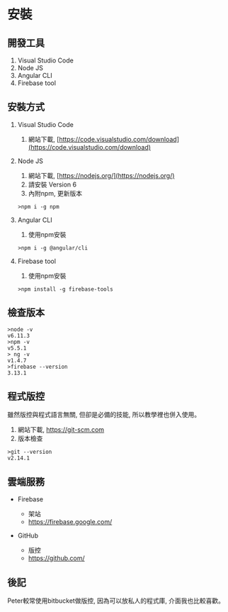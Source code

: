 # 安裝

## 開發工具

1. Visual Studio Code
2. Node JS
3. Angular CLI
4. Firebase tool

## 安裝方式

1. Visual Studio Code
   1. 網站下載, [https://code.visualstudio.com/download](https://code.visualstudio.com/download)
2. Node JS  
   1. 網站下載, [https://nodejs.org/](https://nodejs.org/)  
   2. 請安裝 Version 6  
   3. 內附npm, 更新版本

   ```
   >npm i -g npm
   ```

3. Angular CLI  
   1. 使用npm安裝

   ```
   >npm i -g @angular/cli
   ```

4. Firebase tool  
   1. 使用npm安裝

   ```
   >npm install -g firebase-tools
   ```

## 檢查版本

```
>node -v
v6.11.3
>npm -v
v5.5.1
> ng -v
v1.4.7
>firebase --version
3.13.1
```

## 程式版控

雖然版控與程式語言無關, 但卻是必備的技能, 所以教學裡也併入使用。

1.  網站下載, https://git-scm.com
2. 版本檢查

```
>git --version
v2.14.1
```

## 雲端服務

* Firebase
  * 架站
  * https://firebase.google.com/

* GitHub
  * 版控
  * https://github.com/

## 後記

Peter較常使用bitbucket做版控, 因為可以放私人的程式庫, 介面我也比較喜歡。













